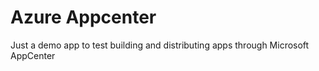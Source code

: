 # Azure Appcenter

Just a demo app to test building and distributing apps through Microsoft AppCenter

